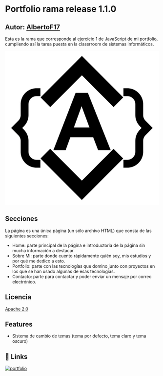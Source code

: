 # Portfolio rama release 1.1.0
## Autor: [AlbertoF17](https://www.github.com/albertof17)
Esta es la rama que corresponde al ejercicio 1 de JavaScript de mi portfolio, cumpliendo así la tarea puesta en la classrroom de sistemas informáticos.

![Icono](https://raw.githubusercontent.com/AlbertoF17/Portfolio/develop/AlbertoFernandezGomez_Portfolio/media/img/icono.png)

## Secciones
La página es una única página (un sólo archivo HTML) que consta de las siguientes secciones:
- Home: parte principal de la página e introductoria de la página sin mucha información a destacar.
- Sobre Mi: parte donde cuento rápidamente quién soy, mis estudios y por qué me dedico a esto.
- Portfolio: parte con las tecnologías que domino junto con proyectos en los que se han usado algunas de esas tecnologías.
- Contacto: parte para contactar y poder enviar un mensaje por correo electrónico.


## Licencia

[Apache 2.0](https://www.apache.org/licenses/LICENSE-2.0)


## Features

- Sistema de cambio de temas (tema por defecto, tema claro y tema oscuro)


## 🔗 Links
[![portfolio](https://img.shields.io/badge/link_al_portfolio-000?style=for-the-badge&logo=github&logoColor=white)](https://albertof17.github.io/Portfolio/AlbertoFernandezGomez_Portfolio)
